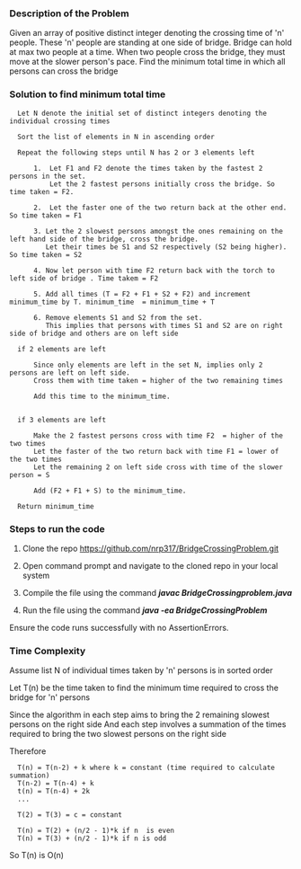
<h3> Description of the Problem </h3>

Given an array of positive distinct integer denoting the crossing time of 'n' people. These 'n' people are standing at one side of bridge. Bridge can hold at max two people at a time. When two people cross the bridge, they must move at the slower person's pace. Find the minimum total time in which all persons can cross the bridge

<h3> Solution to find minimum total time </h3>

      Let N denote the initial set of distinct integers denoting the individual crossing times
      
      Sort the list of elements in N in ascending order
      
      Repeat the following steps until N has 2 or 3 elements left
      
          1.  Let F1 and F2 denote the times taken by the fastest 2 persons in the set. 
              Let the 2 fastest persons initially cross the bridge. So time taken = F2.
              
          2.  Let the faster one of the two return back at the other end. So time taken = F1
              
          3. Let the 2 slowest persons amongst the ones remaining on the left hand side of the bridge, cross the bridge.
             Let their times be S1 and S2 respectively (S2 being higher). So time taken = S2
             
          4. Now let person with time F2 return back with the torch to left side of bridge . Time takem = F2
          
          5. Add all times (T = F2 + F1 + S2 + F2) and increment minimum_time by T. minimum_time  = minimum_time + T
          
          6. Remove elements S1 and S2 from the set. 
             This implies that persons with times S1 and S2 are on right side of bridge and others are on left side

      if 2 elements are left 
          
          Since only elements are left in the set N, implies only 2 persons are left on left side. 
          Cross them with time taken = higher of the two remaining times
          
          Add this time to the minimum_time.

          
      if 3 elements are left
      
          Make the 2 fastest persons cross with time F2  = higher of the two times
          Let the faster of the two return back with time F1 = lower of the two times
          Let the remaining 2 on left side cross with time of the slower person = S
      
          Add (F2 + F1 + S) to the minimum_time.
      
      Return minimum_time
      
      
<h3> Steps to run the code </h3>

1.  Clone the repo https://github.com/nrp317/BridgeCrossingProblem.git

2.  Open command prompt and navigate to the cloned repo in your local system

3.  Compile the file using the command <b><i>javac BridgeCrossingproblem.java</i></b> 

4.  Run the file using the command <b><i>java -ea BridgeCrossingProblem</i></b>

Ensure the code runs successfully with no AssertionErrors.


<h3> Time Complexity </h3>

Assume list N of individual times taken by 'n' persons is in sorted order

Let T(n) be the time taken to find the minimum time required to cross the bridge for 'n' persons 

Since the algorithm in each step aims to bring the 2 remaining slowest persons on the right side
And each step involves a summation of the times required to bring the two slowest persons on the right side

Therefore

      T(n) = T(n-2) + k where k = constant (time required to calculate summation)
      T(n-2) = T(n-4) + k
      t(n) = T(n-4) + 2k
      ...
      
      T(2) = T(3) = c = constant
      
      T(n) = T(2) + (n/2 - 1)*k if n  is even
      T(n) = T(3) + (n/2 - 1)*k if n is odd


So T(n) is O(n) 
